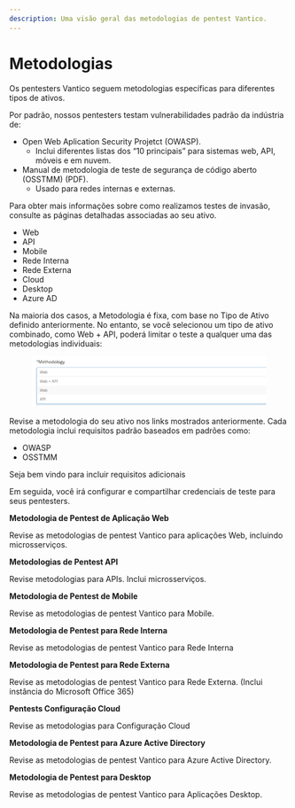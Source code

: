 ```yaml
---
description: Uma visão geral das metodologias de pentest Vantico.
---
```


# Metodologias

Os pentesters Vantico seguem metodologias específicas para diferentes tipos de ativos.



Por padrão, nossos pentesters testam vulnerabilidades padrão da indústria de:

* Open Web Aplication Security Projetct (OWASP).
  * Inclui diferentes listas dos “10 principais” para sistemas web, API, móveis e em nuvem.
* Manual de metodologia de teste de segurança de código aberto (OSSTMM) (PDF).
  * Usado para redes internas e externas.



Para obter mais informações sobre como realizamos testes de invasão, consulte as páginas detalhadas associadas ao seu ativo.

* Web
* API
* Mobile
* Rede Interna
* Rede Externa
* Cloud
* Desktop
* Azure AD



Na maioria dos casos, a Metodologia é fixa, com base no Tipo de Ativo definido anteriormente. No entanto, se você selecionou um tipo de ativo combinado, como Web + API, poderá limitar o teste a qualquer uma das metodologias individuais:

<figure><img src="../../.gitbook/assets/WebOrAPI.png" alt=""><figcaption></figcaption></figure>



Revise a metodologia do seu ativo nos links mostrados anteriormente. Cada metodologia inclui requisitos padrão baseados em padrões como:

* OWASP
* OSSTMM

Seja bem vindo para incluir requisitos adicionais



Em seguida, você irá configurar e compartilhar credenciais de teste para seus pentesters.



**Metodologia de Pentest de Aplicação Web**

Revise as metodologias de pentest Vantico para aplicações Web, incluindo microsserviços.



**Metodologias de Pentest API**

Revise metodologias para APIs. Inclui microsserviços.



**Metodologia de Pentest de Mobile**

Revise as metodologias de pentest Vantico para Mobile.



**Metodologia de Pentest para Rede Interna**

Revise as metodologias de pentest Vantico para Rede Interna



**Metodologia de Pentest para Rede Externa**

Revise as metodologias de pentest Vantico para Rede Externa. (Inclui instância do Microsoft Office 365)



**Pentests Configuração Cloud**

Revise as metodologias para Configuração Cloud



**Metodologia de Pentest para Azure Active Directory**

Revise as metodologias de pentest Vantico para Azure Active Directory.



**Metodologia de Pentest para Desktop**

Revise as metodologias de pentest Vantico para Aplicações Desktop.
